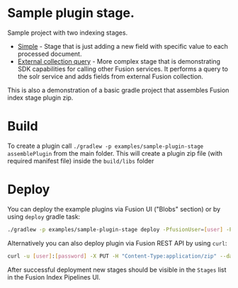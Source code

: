 # Sample plugin stage.
Sample project with two indexing stages. 

* [Simple](src/main/java/com/lucidworks/sample/simple/SimpleStage.java) - Stage that is just adding a new field with 
  specific value to each processed document.
* [External collection query](src/main/java/com/lucidworks/sample/query/ExternalQueryStage.java) - More complex stage 
  that is demonstrating SDK capabilities for calling other Fusion services. It performs a query to the solr service and 
  adds fields from external Fusion collection.

This is also a demonstration of a basic gradle project that assembles Fusion index stage plugin zip.

# Build
To create a plugin call ```./gradlew -p examples/sample-plugin-stage assemblePlugin``` from the main folder.
This will create a plugin zip file (with required manifest file) inside the ```build/libs``` folder

# Deploy
You can deploy the example plugins via Fusion UI ("Blobs" section) or by using `deploy` gradle task:

```bash
./gradlew -p examples/sample-plugin-stage deploy -PfusionUser=[user] -PfusionPassword=[password]
```

Alternatively you can also deploy plugin via Fusion REST API by using `curl`:
```bash
curl -u [user]:[password] -X PUT -H "Content-Type:application/zip" --data-binary @sample-plugin-stage-0.0.1.zip https://[fusion url]/api/index-stage-plugins
```

After successful deployment new stages should be visible in the `Stages` list in the Fusion Index Pipelines UI.
